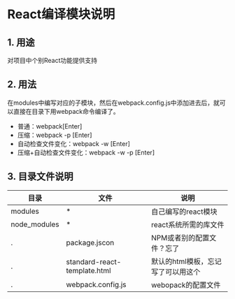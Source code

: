 # React编译模块说明

## 1. 用途
对项目中个别React功能提供支持

## 2. 用法
在modules中编写对应的子模块，然后在webpack.config.js中添加进去后，就可以直接在目录下用webpack命令编译了。
- 普通：webpack[Enter]
- 压缩：webpack -p [Enter]
- 自动检查文件变化：webpack -w [Enter]
- 压缩+自动检查文件变化：webpack -w -p [Enter]

## 3. 目录文件说明
|目录|文件|说明|
|----|----|----|
|modules|*|自己编写的react模块|
|node_modules|*|react系统所需的库文件|
|.|package.jscon|NPM或者别的配置文件？忘了|
|.|standard-react-template.html|默认的html模板，忘记写了可以用这个|
|.|webpack.config.js|webopack的配置文件|

